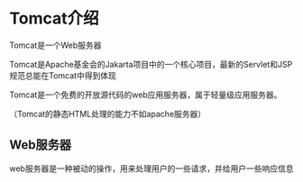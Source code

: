 # Tomcat介绍

Tomcat是一个Web服务器

Tomcat是Apache基金会的Jakarta项目中的一个核心项目，最新的Servlet和JSP规范总能在Tomcat中得到体现

Tomcat是一个免费的开放源代码的web应用服务器，属于轻量级应用服务器。

（Tomcat的静态HTML处理的能力不如apache服务器）

## Web服务器

web服务器是一种被动的操作，用来处理用户的一些请求，并给用户一些响应信息

